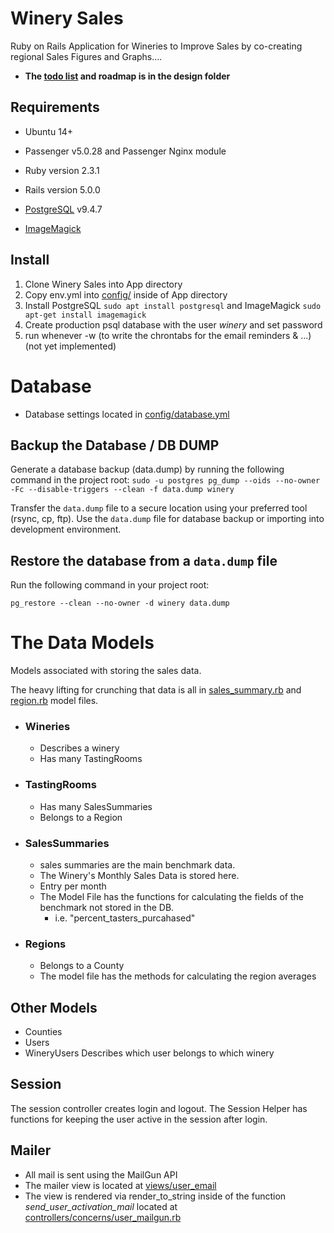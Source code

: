 # Winery Sales

Ruby on Rails Application for Wineries to Improve Sales by co-creating regional Sales Figures and Graphs....

* **The [todo list](design/TODO.md) and roadmap is in the design folder**

## Requirements
* Ubuntu 14+

* Passenger v5.0.28 and Passenger Nginx module

* Ruby version 2.3.1

* Rails version 5.0.0

* [PostgreSQL](https://www.postgresql.org/) v9.4.7

* [ImageMagick](https://github.com/ImageMagick/ImageMagick)

## Install
1. Clone Winery Sales into App directory
2. Copy env.yml into [config/](config) inside of App directory
3. Install PostgreSQL `sudo apt install postgresql` and ImageMagick `sudo apt-get install imagemagick`
4. Create production psql database with the user *winery* and set password
5. run whenever -w (to write the chrontabs for the email reminders & ...) (not yet implemented)


# Database
* Database settings located in [config/database.yml](config/database.yml)

## Backup the Database / DB DUMP
Generate a database backup (data.dump) by running the following command in the project root:
`sudo -u postgres pg_dump --oids --no-owner -Fc --disable-triggers --clean -f data.dump winery`

Transfer the `data.dump` file to a secure location using your preferred tool (rsync, cp, ftp). Use the `data.dump` file for database backup or importing into development environment.

## Restore the database from a `data.dump` file
Run the following command in your project root:

`pg_restore --clean --no-owner -d winery data.dump`

# The Data Models
Models associated with storing the sales data.

The heavy lifting for crunching that data is all in [sales_summary.rb](app/models/sales_summary.rb) and [region.rb](app/models/region.rb) model files.

* ### Wineries
  * Describes a winery
  * Has many TastingRooms
* ### TastingRooms
  * Has many SalesSummaries
  * Belongs to a Region
* ### SalesSummaries
  * sales summaries are the main benchmark data.
  * The Winery's Monthly Sales Data is stored here.
  * Entry per month
  * The Model File has the functions for calculating the fields of the benchmark not stored in the DB.
    * i.e. "percent_tasters_purcahased"
* ### Regions
  * Belongs to a County
  * The model file has the methods for calculating the region averages

## Other Models
* Counties
* Users
* WineryUsers
    Describes which user belongs to which winery


## Session
The session controller creates login and logout.
The Session Helper has functions for keeping the user active in the session after login.

## Mailer
* All mail is sent using the MailGun API
* The mailer view is located at [views/user_email](app/views/user_email/)
* The view is rendered via render_to_string inside of the function *send_user_activation_mail* located at [controllers/concerns/user_mailgun.rb](app/controllers/concerns/user_mailgun.rb)
